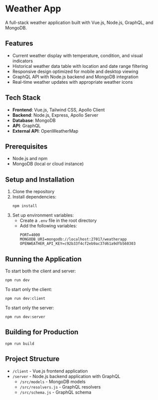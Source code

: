 # Weather App

A full-stack weather application built with Vue.js, Node.js, GraphQL, and MongoDB.

## Features

- Current weather display with temperature, condition, and visual indicators
- Historical weather data table with location and date range filtering
- Responsive design optimized for mobile and desktop viewing
- GraphQL API with Node.js backend and MongoDB integration
- Real-time weather updates with appropriate weather icons

## Tech Stack

- **Frontend**: Vue.js, Tailwind CSS, Apollo Client
- **Backend**: Node.js, Express, Apollo Server
- **Database**: MongoDB
- **API**: GraphQL
- **External API**: OpenWeatherMap

## Prerequisites

- Node.js and npm
- MongoDB (local or cloud instance)

## Setup and Installation

1. Clone the repository
2. Install dependencies:
   ```
   npm install
   ```
3. Set up environment variables:
   - Create a `.env` file in the root directory
   - Add the following variables:
     ```
     PORT=4000
     MONGODB_URI=mongodb://localhost:27017/weatherapp
     OPENWEATHER_API_KEY=c92b33f4cf2eb9ac37d61a9dfb560303
     ```

## Running the Application

To start both the client and server:
```
npm run dev
```

To start only the client:
```
npm run dev:client
```

To start only the server:
```
npm run dev:server
```

## Building for Production

```
npm run build
```

## Project Structure

- `/client` - Vue.js frontend application
- `/server` - Node.js backend application with GraphQL
  - `/src/models` - MongoDB models
  - `/src/resolvers.js` - GraphQL resolvers
  - `/src/schema.js` - GraphQL schema
